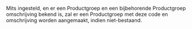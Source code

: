 Mits ingesteld, en er een Productgroep en een bijbehorende Productgroep omschrijving bekend is, zal er een Productgroep met deze code en omschrijving worden aangemaakt, indien niet-bestaand.
